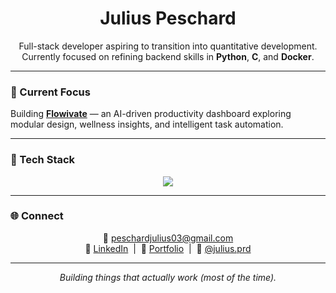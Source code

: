 <h1 align="center">Julius Peschard</h1>

<p align="center">
  Full-stack developer aspiring to transition into quantitative development.<br/>
  Currently focused on refining backend skills in <b>Python</b>, <b>C</b>, and <b>Docker</b>.
</p>

---

### 🚀 Current Focus  
Building **[Flowivate](https://flowivate.com)** — an AI-driven productivity dashboard exploring modular design, wellness insights, and intelligent task automation.

---

### 🧠 Tech Stack  
<p align="center">
  <img src="https://skillicons.dev/icons?i=react,nextjs,ts,nodejs,postgres,mongodb,docker,aws,python,tailwind,figma" />
</p>

---

### 🌐 Connect  
<p align="center">
  📧 <a href="mailto:peschardjulius03@gmail.com">peschardjulius03@gmail.com</a><br/>
  🔗 <a href="https://linkedin.com/in/julius-peschard">LinkedIn</a> &nbsp;|&nbsp;
  💼 <a href="https://juliuspeschard.com">Portfolio</a> &nbsp;|&nbsp;
  📸 <a href="https://instagram.com/julius.prd">@julius.prd</a>
</p>

---

<p align="center"><i>Building things that actually work (most of the time).</i></p>
